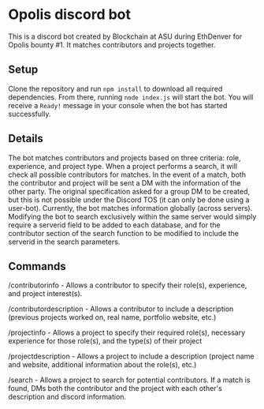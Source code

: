 # Opolis discord bot

This is a discord bot created by Blockchain at ASU during EthDenver for Opolis bounty #1. It matches contributors and projects together.

## Setup

Clone the repository and run ```npm install``` to download all required dependencies. From there, running ```node index.js``` will start the bot. You will receive a ```Ready!``` message in your console when the bot has started successfully.

## Details

The bot matches contributors and projects based on three criteria: role, experience, and project type. When a project performs a search, it will check all possible contributors for matches. In the event of a match, both the contributor and project will be sent a DM with the information of the other party. The original specification asked for a group DM to be created, but this is not possible under the Discord TOS (it can only be done using a user-bot). Currently, the bot matches information globally (across servers). Modifying the bot to search exclusively within the same server would simply require a serverid field to be added to each database, and for the contributor section of the search function to be modified to include the serverid in the search parameters.

## Commands

/contributorinfo - Allows a contributor to specify their role(s), experience, and project interest(s).

/contributordescription - Allows a contributor to include a description (previous projects worked on, real name, portfolio website, etc.)

/projectinfo - Allows a project to specify their required role(s), necessary experience for those role(s), and the type(s) of their project

/projectdescription - Allows a project to include a description (project name and website, additional information about the role(s), etc.)

/search - Allows a project to search for potential contributors. If a match is found, DMs both the contributor and the project with each other's description and discord information.
